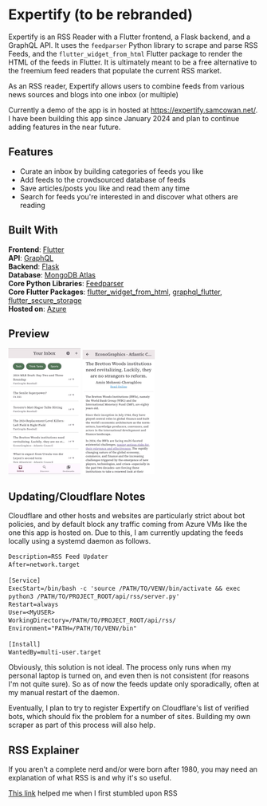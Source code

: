
# Expertify (to be rebranded)
Expertify is an RSS Reader with a Flutter frontend, a Flask backend, and a GraphQL API. It uses the `feedparser` Python library to scrape and parse RSS Feeds, and the `flutter_widget_from_html` Flutter package to render the HTML of the feeds in Flutter. It is ultimately meant to be a free alternative to the freemium feed readers that populate the current RSS market.

As an RSS reader, Expertify allows users to combine feeds from various news sources and blogs into one inbox (or multiple)

Currently a demo of the app is in hosted at https://expertify.samcowan.net/. I have been building this app since January 2024 and plan to continue adding features in the near future.


## Features

- Curate an inbox by building categories of feeds you like
- Add feeds to the crowdsourced database of feeds
- Save articles/posts you like and read them any time
- Search for feeds you're interested in and discover what others are reading

## Built With

**Frontend**: [Flutter](https://docs.flutter.dev/)  
**API**: [GraphQL](https://graphql.org/)  
**Backend**: [Flask](https://flask.palletsprojects.com/en/3.0.x/)  
**Database**: [MongoDB Atlas](https://www.mongodb.com/docs/atlas/)  
**Core Python Libraries**: [Feedparser](https://feedparser.readthedocs.io/en/latest/)  
**Core Flutter Packages**: [flutter_widget_from_html](https://pub.dev/packages/flutter_widget_from_html), [graphql_flutter](https://pub.dev/packages/graphql_flutter), [flutter_secure_storage](https://pub.dev/packages/flutter_secure_storage)  
**Hosted on**: [Azure](https://learn.microsoft.com/en-us/azure/virtual-machines/)  

## Preview

![Inbox Screen](preview-A.png)
![Article Screen](preview-B.png)

## Updating/Cloudflare Notes

Cloudflare and other hosts and websites are particularly strict about bot policies, and by default block any traffic coming from Azure VMs like the one this app is hosted on. Due to this, I am currently updating the feeds locally using a systemd daemon as follows.

```
Description=RSS Feed Updater
After=network.target

[Service]
ExecStart=/bin/bash -c 'source /PATH/TO/VENV/bin/activate && exec python3 /PATH/TO/PROJECT_ROOT/api/rss/server.py'
Restart=always
User=<MyUSER>
WorkingDirectory=/PATH/TO/PROJECT_ROOT/api/rss/
Environment="PATH=/PATH/TO/VENV/bin"

[Install]
WantedBy=multi-user.target
```

Obviously, this solution is not ideal. The process only runs when my personal laptop is turned on, and even then is not consistent (for reasons I'm not quite sure). So as of now the feeds update only sporadically, often at my manual restart of the daemon.

Eventually, I plan to try to register Expertify on Cloudflare's list of verified bots, which should fix the problem for a number of sites. Building my own scraper as part of this process will also help.


## RSS Explainer

If you aren't a complete nerd and/or were born after 1980, you may need an explanation of what RSS is and why it's so useful.

[This link](https://zapier.com/blog/how-to-use-rss-feeds/) helped me when I first stumbled upon RSS
